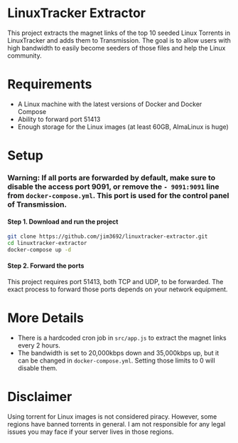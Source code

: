 # LinuxTracker Extractor

This project extracts the magnet links of the top 10 seeded Linux Torrents in LinuxTracker and adds them to Transmission. The goal is to allow users with high bandwidth to easily become seeders of those files and help the Linux community.

# Requirements

- A Linux machine with the latest versions of Docker and Docker Compose
- Ability to forward port 51413
- Enough storage for the Linux images (at least 60GB, AlmaLinux is huge)

# Setup

### Warning: If all ports are forwarded by default, make sure to disable the access port 9091, or remove the `- 9091:9091` line from `docker-compose.yml`. This port is used for the control panel of Transmission.

#### Step 1. Download and run the project

```bash
git clone https://github.com/jim3692/linuxtracker-extractor.git
cd linuxtracker-extractor
docker-compose up -d
```

#### Step 2. Forward the ports

This project requires port 51413, both TCP and UDP, to be forwarded. The exact process to forward those ports depends on your network equipment.

# More Details

- There is a hardcoded cron job in `src/app.js` to extract the magnet links every 2 hours.
- The bandwidth is set to 20,000kbps down and 35,000kbps up, but it can be changed in `docker-compose.yml`. Setting those limits to 0 will disable them.

# Disclaimer

Using torrent for Linux images is not considered piracy. However, some regions have banned torrents in general. I am not responsible for any legal issues you may face if your server lives in those regions.
